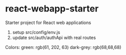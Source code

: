 # react-webapp-starter
Starter project for React web applications

1. setup src/config/env.js
2. update src/auth/authApi with real routes


Colors:
green: rgb(61, 202, 63)
dark-grey: rgb(68,68,68)
